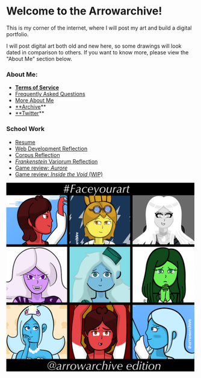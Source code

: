# Welcome to the Arrowarchive!
This is my corner of the internet, where I will post my art and build a digital portfolio. 

I will post digital art both old and new here, so some drawings will look dated in comparison to others. If you want to know more, please view the "About Me" section below. 

### About Me:
* **[Terms of Service](tos.md)**
* [Frequently Asked Questions](mainmenu/FAQ.md)
* [More About Me](mainmenu/aboutmore.md)
* [**Archive](gallery.md)**
* [**Twitter](https://twitter.com/arrowarchive)**

### School Work 

* [Resume](mainmenu/resumeinfo.md)
* [Web Development Reflection](mainmenu/reflection.md)
* [Corpus Reflection](corpusreflection.md)
* [*Frankenstein* Variorum Reflection](variorum.md)
* [Game review: *Aurore*](aurore.md)
* [Game review: *Inside the Void* (WIP)](review2.md)

<img src="images/SPACE/facemyart.PNG" alt="facemyart" width="500"
onContextMenu="return false;">
